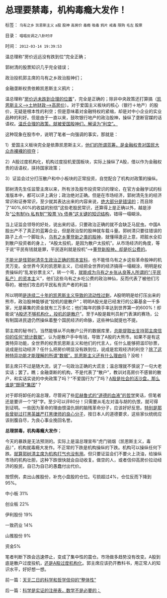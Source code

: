 # 总理要禁毒，机构毒瘾大发作！

标签： `乌有之乡` `凯恩斯主义` `a股` `股神` `高房价` `毒瘾` `吸毒` `鸦片` `戒毒` `限购` `毛左` `股票` 

目录： `唱唱反调之八卦时评`

时间： `2012-03-14 19:39:53`

温总理称“房价远远没有跌到位”完全正确；

郭树清的股票知识几乎完全错误；

政治投机郭主席的乌有之乡政治股神们；

金融垄断权贵依赖凯恩斯主义鸦片；

温总理称“[房价远未跌到合理的位置](../../../2011/11/15/茅于轼限购侵犯论不成立，行政限购天经地义.md)”，完全是正确的；除非中央政策还打算搞（[凯恩斯主义——>土地财政——>高房价](../../../2009/4/22/费雪教条之通货紧缩有害论背后的资产利益链.md)）。对于爱国主义板块的核心（银行＋地产）的股价，无疑是根本性的利空；但是意味着对金融特权的紧缩，却是对中小企业的实业品种的利好。但是由于一直以来，鼓吹银行地产的政治股神，操纵了垄断官媒的话语权。[温氏合理的政策，就被爱国股神们，解读为“利空”。](../../../2010/5/4/无论货币政策宽紧房价股价都会继续上涨.md)

这种现象在股市中，说明了笔者一向强调的事实，那就是：

1）爱国主义板块完全是依靠凯恩斯主义，[他们的所谓蓝筹，是金融权贵对国民大众赤裸裸的掠夺](../../../2012/2/7/国企可以上市，政府也就可以上市，必定更“蓝筹”.md)；

2）A股过度机构化，机构过度投机爱国板块，实际上操纵了A股，借以作为金融权贵的话语权，挟持国家政策；

3）证监会过分打压散户和中小板块的正常投资，自觉配合了机构对政策的操纵。

郭树清先生任监管主席以来，所有涉及股市投资常识的理论，在官方金融学试的标准版本中，都可以评上满分；政治绝对正确。但是在市场经济，郭树清先生的经济常识和证券常识，至少就其表达出来的内容来说，[绝大部分是错误的](../../../2012/3/1/人在江湖不能不昏，爱国板块压力沉重.md)；而且除了“40%,60%的收益的别信”这些老股民常识，还算得上是正确以外，越是涉及“[公有制Vs 私有制”“股票 Vs 债券”这关键的知识结构](../../../2012/1/14/凯恩斯主义中“垃圾债券”的机理.md)，错得一塌糊涂。

当上证监会领导的好处，说出来的话，只要政治正确的就不会缺乏马屁虫。中国A股出产不了真正的蓝筹企业，但是政治型的股神就车载斗量。郭树清只要往错误的路子上点一个脚趾头，[乌有之乡董登新之类的股神](../../../2009/12/10/专家教授嫌中国税收太轻，“向国际接轨”.md)，就懂得逢迎上意，把脏水全扣到散户投资者的身上，“A股太投机，是因为散户太投机”。从市场经济的角度，等于说“平民有钱就是罪，平民逐利就是投机”——>[董登新股神，却是吃公费的](../../../2011/6/13/世界上有蠢猪并不奇怪.md)。

[不能光是怪郭树清先生政治正确的照本宣科](../../../2012/3/7/股市投资怎样才能发扬雷锋精神？.md)，也不能怪乌有之乡这些革命股神的机灵万变。全世界今天的凯恩斯主义，已经把全世界的经济搞得一塌糊涂，明明是权贵操纵的“乱发钞票主义”，转一个弯，[就能成为乌有之乡张从良等人所谓的“（平民私产）的资本主](../../../2012/1/10/机构型股神的“谷物法”，政治型股神和孔庆东老师.md)义”，他们这些乌有之乡吃公费的政治神仙，反而代表了被他们污辱的，被他们攻击的平民私有资产者的利益！

所以明明[是连续二十年的凯恩斯主义导致的流动性过剩](../../../2012/1/16/charter经济与凯恩斯主义，癌症和鸦片;家庭储蓄被charter抢劫;.md)，A股明明是给打压出来的熊市，政治股神能够说“投机的是散户”；明明A股光是已经发行的公募基金一千多家，光是募集的资金就有三万多亿；他们每年的换手率达到世界第一的600%！却能说“[A股还不够机构化，投机的是散户](../../../2012/1/12/股市中的民主机制，西方基金和东方机构化.md)”。至于A股是裁判员射门表演的赛场，公有制国进民退仍然操纵着整个国民经济的命脉，这些神仙就提也不提。

郭主席的秘书们，当然能够从不向散户公开的数据库里，[总能提取出支持郭主席信仰的任何“统计数据”](../../../2011/10/24/新制度学派滥用数学，依赖于虚构的假设.md)，认为是散户手中有钱，导致了A股的大熊市。如果不是有这类特异功能，全世界的权贵凯恩斯主义和他们的代言人，任什么能够把滥印钞票，说成是拉动经济？任什么把房价明显没有跌到位，说成是宏观经济的利空？[除了这种特异功能才能理解的所谓“数据”，凯恩斯主义还有什么理由吗](../../../2012/1/16/凯恩斯主义不是万恶之源；公有制charter是万恶之源.md)？没啦！

郭主席只不过是随大流，说了一句政治正确的大谎言；温总理就不慎说了一句大老实话；罢了。瞧；金融垄断的机构，不是代表了“散户”，教训对高房价不感冒的散户，和实话实说的中央政策了吗？“不爱国行为”了吗？[A股是社会的活沙盘，那么谁是“既得*集团](../../../2011/12/29/A股百态是中国民主进程的活沙盘;中国国民民主素质确实低.md)”？

对于即将卸任的温总理，尽管闹了些[尼赫鲁式的“道德的血液”的哲学](../../../2012/1/14/中国改革谨防改到印度失败的道路上.md)笑话，但笔者还是要评一个“好”字。至少可以评80分！只需要从毛左对温与胡的仇恨，就可得到证明。一些因为革命的理由恨温仇胡的脑残革命分子，应该好好反思。[特别是那些曾挺过打黑英雄严打黑律师的良心分子](../../../2012/2/23/民主改革者要有勇气“海宇天空独往来”.md)，按日本人的道德要求，这些家伙统统应该剖腹自尽，为良心事业挽回名誉。

**总理禁毒，机构毒瘾大发作**；

今天的暴跌是无法预测的。实际上是温总理宣布“虎门销烟（凯恩斯主义，毒品）”，机构就毒瘾大发作。不正常的下跌是机构操纵的下跌。机构可以操纵任何下跌。[就算郭树清主席为机构打气也没有用](../../../2012/2/29/不买蓝筹不爱国，房价不高不爱国.md)。但只要证监会们不要火上浇油，给操纵市场的机构壮胆，这种下跌很快就会自动收复。做空的人，或者信仰高房价拉动经济的股民，自已为自已的愚蠢付出代价。

按惯例，卖出山推股份，补充小盘股的仓位。亏损超过4%，仓位反而下降到95%。

中小板 31%

创业板 22%

伊利股份 19%

一致药业 14%

山推股份 9%

资金5%

笔者判断下跌会迅速停止，变成了集中性的震仓。市场做多趋势没有改变。A股到底是散户过度投机，[还是A股过度机构化](../../../2011/10/21/A股低迷为机构化“国进民退”还债.md)。郭主席应该扔开教科书，用正常人的知识水平，好好想一想。



前一篇：[天无二日的科学和哲学信仰的“整体性”](../../../2012/3/14/天无二日的科学和哲学信仰的“整体性”.md)

后一篇：[科学是实证的注册表，数学不是必要的；](../../../2012/3/15/科学是实证的注册表，数学不是必要的；.md)